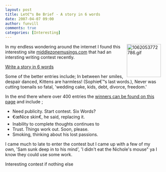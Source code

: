 ```yaml
---
layout: post
title: Let€™s Be Brief - A story in 6 words 
date: 2007-04-07 09:00
author: funvill
comments: true
categories: [Interesting]
---
```

<img src="http://www.abluestar.com/blog/wp-content/uploads/1062053772786.gif" alt="1062053772786.gif" title="1062053772786.gif" align="right" border="0" height="107" width="110" />In my endless wondering around the internet I found this interesting site <a href="http://middlezonemusings.com">middlezonemusings.com</a> that had an intersting writing contest recently.

<a href="http://middlezonemusings.com/all-contest-entries-lets-be-brief/">Write a story in 6 words </a>

Some of the better entries include; In between her smiles, despair danced, Kittens are harmless! (Sophie€™s last words.), Never was cutting toenails so fatal, 'wedding cake, kids, debt, divorce, freedom.'

In the end there where over 400 entries the <a href="http://middlezonemusings.com/stop-or-the-chicken-gets-it/">winners can be found on this page</a> and include ;
<ul>
	<li> Need publicity. Start contest. Six Words?</li>
	<li> €œNice skin€, he said, replacing it.</li>
	<li> Inability to complete thoughts continues to</li>
	<li>Trust. Things work out. Soon, please.</li>
	<li> Smoking, thinking about his lost passions.</li>
</ul>
I came much to late to enter the contest but I came up with a few of my own, 'Sam sunk deep in to his mind', 'I didn't eat the Nichole's mouse" ya I know they could use some work.

Interesting contest if nothing else
